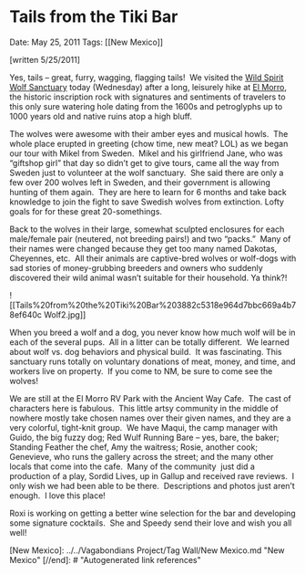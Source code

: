 # Tails from the Tiki Bar

Date: May 25, 2011
Tags: [[New Mexico]]

[written 5/25/2011]

Yes, tails – great, furry, wagging, flagging tails!  We visited the [Wild Spirit Wolf Sanctuary](https://www.wildspiritwolfsanctuary.org/index.php) today (Wednesday) after a long, leisurely hike at [El Morro](https://www.nps.gov/elmo/index.htm), the historic inscription rock with signatures and sentiments of travelers to this only sure watering hole dating from the 1600s and petroglyphs up to 1000 years old and native ruins atop a high bluff.

The wolves were awesome with their amber eyes and musical howls.  The whole place erupted in greeting (chow time, new meat? LOL) as we began our tour with Mikel from Sweden.  Mikel and his girlfriend Jane, who was “giftshop girl” that day so didn’t get to give tours, came all the way from Sweden just to volunteer at the wolf sanctuary.  She said there are only a few over 200 wolves left in Sweden, and their government is allowing hunting of them again.  They are here to learn for 6 months and take back knowledge to join the fight to save Swedish wolves from extinction. Lofty goals for for these great 20-somethings.

Back to the wolves in their large, somewhat sculpted enclosures for each male/female pair (neutered, not breeding pairs!) and two “packs.”  Many of their names were changed because they get too many named Dakotas, Cheyennes, etc.  All their animals are captive-bred wolves or wolf-dogs with sad stories of money-grubbing breeders and owners who suddenly discovered their wild animal wasn’t suitable for their household. Ya think?!

![[Tails%20from%20the%20Tiki%20Bar%203882c5318e964d7bbc669a4b78ef640c Wolf2.jpg]]

When you breed a wolf and a dog, you never know how much wolf will be in each of the several pups.  All in a litter can be totally different.  We learned about wolf vs. dog behaviors and physical build.  It was fascinating. This sanctuary runs totally on voluntary donations of meat, money, and time, and workers live on property.  If you come to NM, be sure to come see the wolves!

We are still at the El Morro RV Park with the Ancient Way Cafe.  The cast of characters here is fabulous.  This little artsy community in the middle of nowhere mostly take chosen names over their given names, and they are a very colorful, tight-knit group.  We have Maqui, the camp manager with Guido, the big fuzzy dog; Red Wulf Running Bare – yes, bare, the baker; Standing Feather the chef, Amy the waitress; Rosie, another cook; Genevieve, who runs the gallery across the street; and the many other locals that come into the cafe.  Many of the community  just did a production of a play, Sordid Lives, up in Gallup and received rave reviews.  I only wish we had been able to be there.  Descriptions and photos just aren’t enough.  I love this place!

Roxi is working on getting a better wine selection for the bar and developing some signature cocktails.  She and Speedy send their love and wish you all well!

[//begin]: # "Autogenerated link references for markdown compatibility"
[New Mexico]: ../../Vagabondians Project/Tag Wall/New Mexico.md "New Mexico"
[//end]: # "Autogenerated link references"